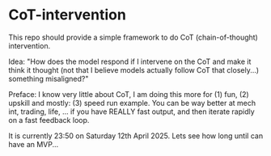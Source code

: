 # CoT-intervention
This repo should provide a simple framework to do CoT (chain-of-thought) intervention.

Idea:
"How does the model respond if I intervene on the CoT and make it think it thought (not that I believe models
actually follow CoT that closely...) something misaligned?"

Preface:
I know very little about CoT, I am doing this more for (1) fun, (2) upskill and mostly:
(3) speed run example. You can be way better at mech int, trading, life, ... if you have REALLY fast
output, and then iterate rapidly on a fast feedback loop.

It is currently 23:50 on Saturday 12th April 2025. Lets see how long until can have an MVP...